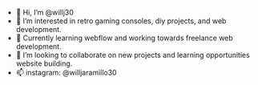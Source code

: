 - 👋 Hi, I’m @willj30
- 👀 I’m interested in retro gaming consoles, diy projects, and web development.
- 🌱 Currently learning webflow and working towards freelance web development.
- 💞️ I’m looking to collaborate on new projects and learning opportunities website building.
- 📫 instagram: @willjaramillo30

<!---
willj30/willj30 is a ✨ special ✨ repository because its `README.md` (this file) appears on your GitHub profile.
You can click the Preview link to take a look at your changes.
--->
